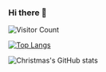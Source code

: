 ### Hi there 👋

![Visitor Count](https://profile-counter.glitch.me/wukekever/count.svg) 

[![Top Langs](https://github-readme-stats.vercel.app/api/top-langs/?username=wukekever)](https://github.com/wukekever/github-readme-stats)

![Christmas's GitHub stats](https://github-readme-stats.vercel.app/api?username=Christmas&show_icons=true&theme=tokyonight)

<!--
**wukekever/wukekever** is a ✨ _special_ ✨ repository because its `README.md` (this file) appears on your GitHub profile.

Here are some ideas to get you started:

- 🔭 I’m currently working on ...
- 🌱 I’m currently learning ...
- 👯 I’m looking to collaborate on ...
- 🤔 I’m looking for help with ...
- 💬 Ask me about ...
- 📫 How to reach me: ...
- 😄 Pronouns: ...
- ⚡ Fun fact: ...
-->
